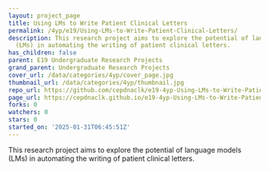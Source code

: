 ```yaml
---
layout: project_page
title: Using LMs to Write Patient Clinical Letters
permalink: /4yp/e19/Using-LMs-to-Write-Patient-Clinical-Letters/
description: This research project aims to explore the potential of language models
  (LMs) in automating the writing of patient clinical letters.
has_children: false
parent: E19 Undergraduate Research Projects
grand_parent: Undergraduate Research Projects
cover_url: /data/categories/4yp/cover_page.jpg
thumbnail_url: /data/categories/4yp/thumbnail.jpg
repo_url: https://github.com/cepdnaclk/e19-4yp-Using-LMs-to-Write-Patient-Clinical-Letters
page_url: https://cepdnaclk.github.io/e19-4yp-Using-LMs-to-Write-Patient-Clinical-Letters
forks: 0
watchers: 0
stars: 0
started_on: '2025-01-31T06:45:51Z'
---
```


This research project aims to explore the potential of language models (LMs) in automating the writing of patient clinical letters.
